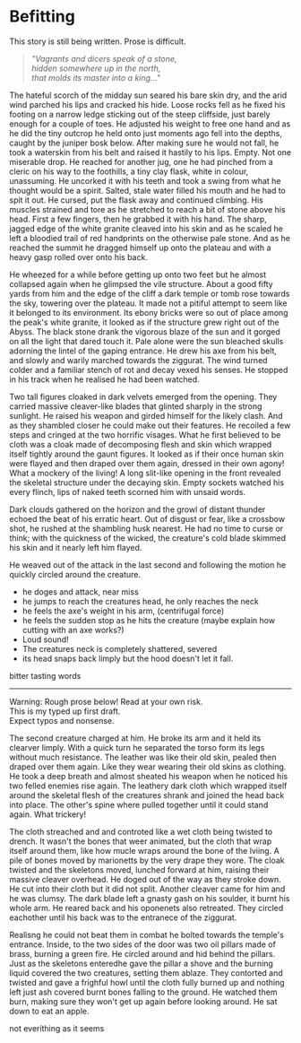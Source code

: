 # Befitting

<div class="tape">This story is still being written. Prose is difficult.</div>

> _"Vagrants and dicers speak of a stone,_  
> _hidden somewhere up in the north,_  
> _that molds its master into a king..."_

The hateful scorch of the midday sun seared his bare skin dry, and the arid wind parched his lips and cracked his hide.
Loose rocks fell as he fixed his footing on a narrow ledge sticking out of the steep cliffside, just barely enough for a couple of toes.
He adjusted his weight to free one hand and as he did the tiny outcrop he held onto just moments ago fell into the depths, caught by the juniper bosk below.
After making sure he would not fall, he took a waterskin from his belt and raised it hastily to his lips.
Empty.
Not one miserable drop.
He reached for another jug, one he had pinched from a cleric on his way to the foothills, a tiny clay flask, white in colour, unassuming.
He uncorked it with his teeth and took a swing from what he thought would be a spirit.
Salted, stale water filled his mouth and he had to spit it out.
He cursed, put the flask away and continued climbing.
His muscles strained and tore as he stretched to reach a bit of stone above his head.
First a few fingers, then he grabbed it with his hand.
The sharp, jagged edge of the white granite cleaved into his skin and as he scaled he left a bloodied trail of red handprints on the otherwise pale stone.
And as he reached the summit he dragged himself up onto the plateau and with a heavy gasp rolled over onto his back.

He wheezed for a while before getting up onto two feet but he almost collapsed again when he glimpsed the vile structure.
About a good fifty yards from him and the edge of the cliff a dark temple or tomb rose towards the sky, towering over the plateau.
It made not a pitiful attempt to seem like it belonged to its environment.
Its ebony bricks were so out of place among the peak's white granite, it looked as if the structure grew right out of the Abyss.
The black stone drank the vigorous blaze of the sun and it gorged on all the light that dared touch it.
Pale alone were the sun bleached skulls adorning the lintel of the gaping entrance.
He drew his axe from his belt, and slowly and warily marched towards the ziggurat.
The wind turned colder and a familiar stench of rot and decay vexed his senses.
He stopped in his track when he realised he had been watched.

Two tall figures cloaked in dark velvets emerged from the opening.
They carried massive cleaver-like blades that glinted sharply in the strong sunlight.
He raised his weapon and girded himself for the likely clash.
And as they shambled closer he could make out their features.
He recoiled a few steps and cringed at the two horrific visages.
What he first believed to be cloth was a cloak made of decomposing flesh and skin which wrapped itself tightly around the gaunt figures.
It looked as if their once human skin were flayed and then draped over them again, dressed in their own agony!
What a mockery of the living!
A long slit-like opening in the front revealed the skeletal structure under the decaying skin.
Empty sockets watched his every flinch, lips of naked teeth scorned him with unsaid words.

Dark clouds gathered on the horizon and the growl of distant thunder echoed the beat of his erratic heart.
Out of disgust or fear, like a crossbow shot, he rushed at the shambling husk nearest.
He had no time to curse or think; with the quickness of the wicked, the creature's cold blade skimmed his skin and it nearly left him flayed.

He weaved out of the attack in the last second and following the motion he quickly circled around the creature.

- he doges and attack, near miss
- he jumps to reach the creatures head, he only reaches the neck
- he feels the axe's weight in his arm, (centrifugal force)
- he feels the sudden stop as he hits the creature (maybe explain how cutting with an axe works?)
- Loud sound!
- The creatures neck is completely shattered, severed
- its head snaps back limply but the hood doesn't let it fall.

bitter tasting words

---

<div class="tape">Warning: Rough prose below! Read at your own risk.<br>This is my typed up first draft.<br>Expect typos and nonsense.</div>

The second creature charged at him.
He broke its arm and it held its clearver limply.
With a quick turn he separated the torso form its legs without much resistance.
The leather was like their old skin, pealed then draped over them again.
Like they wear wearing their old skins as clothing.
He took a deep breath and almost sheated his weapon when he noticed his two felled enemies rise again.
The leathery dark cloth which wrapped itself around the skeletal flesh of the creatures shrank and joined the head back into place.
The other's spine where pulled together until it could stand again.
What trickery!

The cloth streached and and controted like a wet cloth being twisted to drench.
It wasn't the bones that weer animated, but the cloth that wrap itself around them, like how mucle wraps around the bone of the lviing.
A pile of bones moved by marionetts by the very drape they wore.
The cloak twisted and the skeletons moved, lunched forward at him, raising their massive cleaver overhead.
He doged out of the way as they stroke down.
He cut into their cloth but it did not split.
Another cleaver came for him and he was clumsy.
The dark blade left a gnasty gash on his soulder, it burnt his whole arm.
He reared back and his oponenets also retreated.
They circled eachother until his back was to the entranece of the ziggurat.

Realisng he could not beat them in combat he bolted towards the temple's entrance.
Inside, to the two sides of the door was two oil pillars made of brass, burning a green fire.
He circled around and hid behind the pillars.
Just as the skeletons enteredhe gave the pillar a shove and the burning liquid covered the two creatures, setting them ablaze.
They contorted and twisted and gave a frighful howl until the cloth fully burned up and nothing left just ash covered burnt bones falling to the ground.
He watched them burn, making sure they won't get up again before looking around.
He sat down to eat an apple.

not everíthing as it seems

